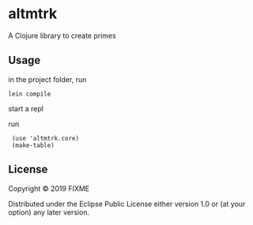 # altmtrk

A Clojure library to create primes

## Usage

in the project folder, run
```
lein compile
```

start a repl

run
```
 (use 'altmtrk.core)
 (make-table)
```


## License

Copyright © 2019 FIXME

Distributed under the Eclipse Public License either version 1.0 or (at
your option) any later version.
